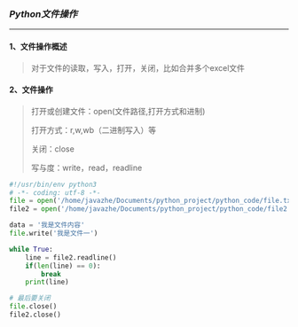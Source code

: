 ### *Python文件操作*

---

#### 1、文件操作概述

>对于文件的读取，写入，打开，关闭，比如合并多个excel文件

#### 2、文件操作

> 打开或创建文件：open(文件路径,打开方式和进制)
>
> 打开方式：r,w,wb（二进制写入）等
>
> 关闭：close
>
> 写与度：write，read，readline

```python
#!/usr/bin/env python3
# -*- coding: utf-8 -*-
file = open('/home/javazhe/Documents/python_project/python_code/file.txt','w') #创建并打开文件
file2 = open('/home/javazhe/Documents/python_project/python_code/file2.txt','r') #创建并打开文件

data = '我是文件内容'
file.write('我是文件一')

while True:
    line = file2.readline()
    if(len(line) == 0):
        break
    print(line)

# 最后要关闭
file.close()
file2.close()

```

